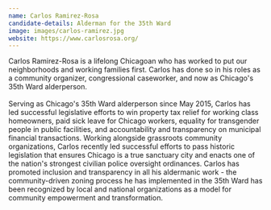 ```yaml
---
name: Carlos Ramirez-Rosa
candidate-details: Alderman for the 35th Ward
image: images/carlos-ramirez.jpg
website: https://www.carlosrosa.org/
---
```


Carlos Ramirez-Rosa is a lifelong Chicagoan who has worked to put our neighborhoods and working families first. Carlos has done so in his roles as a community organizer, congressional caseworker, and now as Chicago's 35th Ward alderperson.
<br>
<br>
Serving as Chicago's 35th Ward alderperson since May 2015, Carlos has led successful legislative efforts to win property tax relief for working class homeowners, paid sick leave for Chicago workers, equality for transgender people in public facilities, and accountability and transparency on municipal financial transactions. Working alongside grassroots community organizations, Carlos recently led successful efforts to pass historic legislation that ensures Chicago is a true sanctuary city and enacts one of the nation's strongest civilian police oversight ordinances. Carlos has promoted inclusion and transparency in all his aldermanic work - the community-driven zoning process he has implemented in the 35th Ward has been recognized by local and national organizations as a model for community empowerment and transformation.

